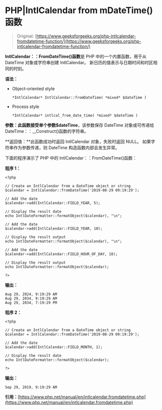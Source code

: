 # PHP|IntlCalendar from mDateTime()函数

> Original: [https://www.geeksforgeeks.org/php-intlcalendar-fromdatetime-function/](https://www.geeksforgeeks.org/php-intlcalendar-fromdatetime-function/)

**IntlCalendar：：FromDateTime()函数**是 PHP 中的一个内置函数，用于从 DateTime 对象或字符串创建 IntlCalendar。 新日历的值表示与日期时间和时区相同的时刻。

**语法：**

*   Object-oriented style

    ```
    *IntlCalendar* IntlCalendar::fromDateTime( *mixed* $dateTime )
    ```

*   Process style

    ```
    *IntlCalendar* intlcal_from_date_time( *mixed* $dateTime )
    ```

**参数：**此函数接受单个参数**$dateTime**，该参数保存 DateTime 对象或可传递给 DateTime：：__Construct()函数的字符串。

**返回值：**此函数成功时返回 IntlCalendar 对象，失败时返回 NULL。 如果字符串作为参数传递，则 DateTime 构造函数内部会发生异常。

下面的程序演示了 PHP 中的 IntlCalendar：：FromDateTime()函数：

**程序 1：**

```
<?php 

// Create an IntlCalendar from a DateTime object or string 
$calendar = IntlCalendar::fromDateTime('2019-08-29 09:19:29'); 

// Add the date 
$calendar->add(IntlCalendar::FIELD_YEAR, 5); 

// Display the result date 
echo IntlDateFormatter::formatObject($calendar), "\n"; 

// Add the date 
$calendar->add(IntlCalendar::FIELD_YEAR, 10); 

// Display the result output 
echo IntlDateFormatter::formatObject($calendar), "\n"; 

// Add the date 
$calendar->add(IntlCalendar::FIELD_HOUR_OF_DAY, 10); 

// Display the result output 
echo IntlDateFormatter::formatObject($calendar); 

?> 
```

**输出：**

```
Aug 29, 2024, 9:19:29 AM
Aug 29, 2034, 9:19:29 AM
Aug 29, 2034, 7:19:29 PM

```

**程序 2：**

```
<?php 

// Create an IntlCalendar from a DateTime object or string 
$calendar = IntlCalendar::fromDateTime('2019-08-29 09:19:29'); 

// Add the date 
$calendar->add(IntlCalendar::FIELD_MONTH, 1); 

// Display the result date 
echo IntlDateFormatter::formatObject($calendar);

?> 
```

**输出：**

```
Sep 29, 2019, 9:19:29 AM

```

**引用：**[https://www.php.net/manual/en/intlcalendar.fromdatetime.php](https://www.php.net/manual/en/intlcalendar.fromdatetime.php)